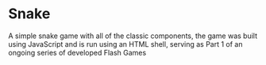 # Snake
A simple snake game with all of the classic components, the game was built using JavaScript and is run using an HTML shell, serving as Part 1 of an ongoing series of developed Flash Games
